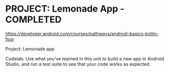 PROJECT: Lemonade App - COMPLETED
==================================

https://developer.android.com/courses/pathways/android-basics-kotlin-four

Project: Lemonade app

Codelab:
Use what you've learned in this unit to build a new app in Android Studio, and run a test suite to see that your code works as expected.
